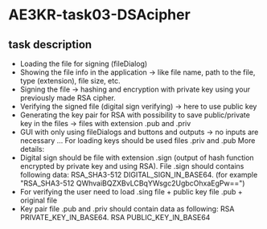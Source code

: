 # AE3KR-task03-DSAcipher

## task description

* Loading the file for signing (fileDialog)
* Showing the file info in the application -> like file name, path to the file, type (extension), file 
size, etc.
* Signing the file -> hashing and encryption with private key using your previously made RSA 
cipher.
* Verifying the signed file (digital sign verifying) -> here to use public key
* Generating the key pair for RSA with possibility to save public/private key in the files -> files 
with extension .pub and .priv
* GUI with only using fileDialogs and buttons and outputs -> no inputs are necessary … For 
loading keys should be used files .priv and .pub
More details:
* Digital sign should be file with extension .sign (output of hash function encrypted by private 
key and using RSA). File .sign should contains following data:
RSA_SHA3-512 DIGITAL_SIGN_IN_BASE64. (for example "RSA_SHA3-512
QWhvaiBQZXBvLCBqYWsgc2UgbcOhxaEgPw==")
* For verifying the user need to load .sing file + public key file .pub + original file
* Key pair file .pub and .priv should contain data as following: 
RSA PRIVATE_KEY_IN_BASE64.
RSA PUBLIC_KEY_IN_BASE64
